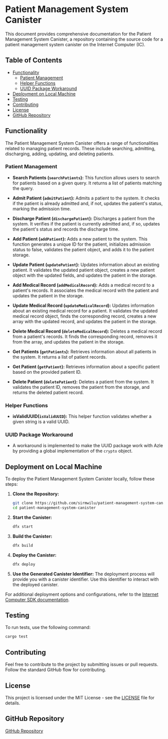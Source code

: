 # Patient Management System Canister

This document provides comprehensive documentation for the Patient Management System Canister, a repository containing the source code for a patient management system canister on the Internet Computer (IC).

## Table of Contents

- [Functionality](#functionality)
  - [Patient Management](#patient-management)
  - [Helper Functions](#helper-functions)
  - [UUID Package Workaround](#uuid-package-workaround)
- [Deployment on Local Machine](#deployment-on-local-machine)
- [Testing](#testing)
- [Contributing](#contributing)
- [License](#license)
- [GitHub Repository](#github-repository)

## Functionality

The Patient Management System Canister offers a range of functionalities related to managing patient records. These include searching, admitting, discharging, adding, updating, and deleting patients.

### Patient Management

- **Search Patients (`searchPatients`):** This function allows users to search for patients based on a given query. It returns a list of patients matching the query.
  
- **Admit Patient (`admitPatient`):** Admits a patient to the system. It checks if the patient is already admitted and, if not, updates the patient's status, marking the admission time.

- **Discharge Patient (`dischargePatient`):** Discharges a patient from the system. It verifies if the patient is currently admitted and, if so, updates the patient's status and records the discharge time.

- **Add Patient (`addPatient`):** Adds a new patient to the system. This function generates a unique ID for the patient, initializes admission status to false, validates the patient object, and adds it to the patient storage.

- **Update Patient (`updatePatient`):** Updates information about an existing patient. It validates the updated patient object, creates a new patient object with the updated fields, and updates the patient in the storage.

- **Add Medical Record (`addMedicalRecord`):** Adds a medical record to a patient's records. It associates the medical record with the patient and updates the patient in the storage.

- **Update Medical Record (`updateMedicalRecord`):** Updates information about an existing medical record for a patient. It validates the updated medical record object, finds the corresponding record, creates a new array with the updated record, and updates the patient in the storage.

- **Delete Medical Record (`deleteMedicalRecord`):** Deletes a medical record from a patient's records. It finds the corresponding record, removes it from the array, and updates the patient in the storage.

- **Get Patients (`getPatients`):** Retrieves information about all patients in the system. It returns a list of patient records.

- **Get Patient (`getPatient`):** Retrieves information about a specific patient based on the provided patient ID.

- **Delete Patient (`deletePatient`):** Deletes a patient from the system. It validates the patient ID, removes the patient from the storage, and returns the deleted patient record.

### Helper Functions

- **isValidUUID(`isValidUUID`):** This helper function validates whether a given string is a valid UUID.

### UUID Package Workaround

- A workaround is implemented to make the UUID package work with Azle by providing a global implementation of the `crypto` object.

## Deployment on Local Machine

To deploy the Patient Management System Canister locally, follow these steps:

1. **Clone the Repository:**
   ```bash
   git clone https://github.com/sirmwilu/patient-management-system-canister.git
   cd patient-management-system-canister
   ```
2. **Start the Canister:**
   ```bash
   dfx start
   ```
3. **Build the Canister:**
   ```bash
   dfx build
   ```

4. **Deploy the Canister:**
   ```bash
   dfx deploy
   ```

5. **Use the Generated Canister Identifier:**
   The deployment process will provide you with a canister identifier. Use this identifier to interact with the deployed canister.

For additional deployment options and configurations, refer to the [Internet Computer SDK documentation](https://sdk.dfinity.org/docs/quickstart/local-quickstart.html).

## Testing

To run tests, use the following command:

```bash
cargo test
```

## Contributing

Feel free to contribute to the project by submitting issues or pull requests. Follow the standard GitHub flow for contributing.

## License

This project is licensed under the MIT License - see the [LICENSE](LICENSE) file for details.

## GitHub Repository

[GitHub Repository](https://github.com/sirmwilu/patient-management-system-canister.git)
